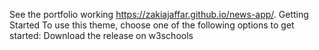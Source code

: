 See the portfolio working https://zakiajaffar.github.io/news-app/.
Getting Started
To use this theme, choose one of the following options to get started:
Download the release on w3schools
